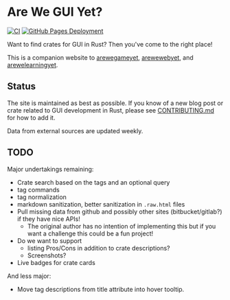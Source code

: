 # Are We GUI Yet?

[![CI](https://github.com/areweguiyet/areweguiyet/actions/workflows/ci.yml/badge.svg)](https://github.com/areweguiyet/areweguiyet/actions/workflows/ci.yml)
[![GitHub Pages Deployment](https://github.com/areweguiyet/areweguiyet/actions/workflows/pages/pages-build-deployment/badge.svg)](https://github.com/areweguiyet/areweguiyet/actions/workflows/pages/pages-build-deployment)

Want to find crates for GUI in Rust? Then you've come to the right place!

This is a companion website to [arewegameyet](http://arewegameyet.com),
[arewewebyet](http://www.arewewebyet.org), and
[arewelearningyet](http://www.arewelearningyet.com).


## Status

The site is maintained as best as possible. If you know of a new blog post or
crate related to GUI development in Rust, please see [CONTRIBUTING.md] for how
to add it.

Data from external sources are updated weekly.

[CONTRIBUTING.md]: https://github.com/areweguiyet/areweguiyet/blob/master/CONTRIBUTIN.md


## TODO

Major undertakings remaining:
 - Crate search based on the tags and an optional query
 - tag commands
 - tag normalization
 - markdown sanitization, better sanitization in `.raw.html` files
 - Pull missing data from github and possibly other sites (bitbucket/gitlab?) if they have
  nice APIs!
    - The original author has no intention of implementing this but if you want a challenge this
        could be a fun project!
 - Do we want to support
    - listing Pros/Cons in addition to crate descriptions?
    - Screenshots?
 - Live badges for crate cards

And less major:
 - Move tag descriptions from title attribute into hover tooltip.
